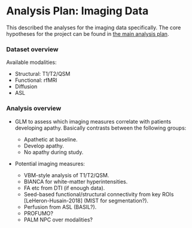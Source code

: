 # Analysis Plan: Imaging Data

This described the analyses for the imaging data specifically. The core
hypotheses for the project can be found in
[the main analysis plan](../AnalysisPlan.md).

### Dataset overview

Available modalities:
 + Structural: T1/T2/QSM
 + Functional: rfMRI
 + Diffusion
 + ASL

### Analysis overview

 + GLM to assess which imaging measures correlate with patients developing
   apathy. Basically contrasts between the following groups:
    + Apathetic at baseline.
    + Develop apathy.
    + No apathy during study.

 + Potential imaging measures:
    + VBM-style analysis of T1/T2/QSM.
    + BIANCA for white-matter hyperintensities.
    + FA etc from DTI (if enough data).
    + Seed-based functional/structural connectivity from key ROIs
      [LeHeron-Husain-2018] (MIST for segmentation?).
    + Perfusion from ASL (BASIL?).
    + PROFUMO?
    + PALM NPC over modalities?
